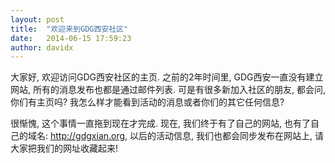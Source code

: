 ```yaml
---
layout: post
title:  "欢迎来到GDG西安社区"
date:   2014-06-15 17:59:23
author: davidx
---
```


大家好, 欢迎访问GDG西安社区的主页. 之前的2年时间里, GDG西安一直没有建立网站, 所有的消息发布也都是通过邮件列表. 可是有很多新加入社区的朋友, 都会问, 你们有主页吗? 我怎么样才能看到活动的消息或者你们的其它任何信息?

很惭愧, 这个事情一直拖到现在才完成. 现在, 我们终于有了自己的网站, 也有了自己的域名: http://gdgxian.org, 以后的活动信息, 我们也都会同步发布在网站上, 请大家把我们的网址收藏起来!